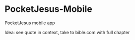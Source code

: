 # PocketJesus-Mobile
PocketJesus mobile app

Idea: see quote in context, take to bible.com with full chapter
